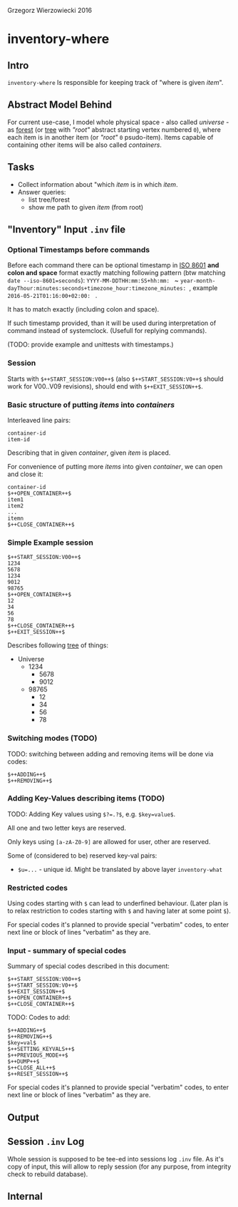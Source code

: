 Grzegorz Wierzowiecki 2016

# inventory-where


## Intro

`inventory-where` Is responsible for keeping track of "where is given *item*".

## Abstract Model Behind

For current use-case, I model whole physical space - also called *universe* - as [forest][Tree (graph theory)] (or [tree][Tree (graph theory)] with *"root"* abstract starting vertex numbered `0`), where each item is in another item (or *"root"* `0` psudo-item). Items capable of containing other items will be also called *containers*.

## Tasks

* Collect information about "which *item* is in which *item*.
* Answer queries:
  * list tree/forest
  * show me path to given *item* (from root)

## "Inventory" Input `.inv` file

### Optional Timestamps before commands

Before each command there can be optional timestamp in [ISO 8601] **and colon and space** format exactly matching following pattern (btw matching `date --iso-8601=seconds`):
`YYYY-MM-DDTHH:mm:SS+hh:mm: ` ~ `year-month-dayThour:minutes:seconds+timezone_hour:timezone_minutes: `, example `2016-05-21T01:16:00+02:00: ` .

It has to match exactly (including colon and space).

If such timestamp provided, than it will be used during interpretation of command instead of systemclock. (Usefull for replying commands).

(TODO: provide example and unittests with timestamps.)


### Session

Starts with `$++START_SESSION:V00++$` (also `$++START_SESSION:V0++$` should work for V00..V09 revisions), should end with `$++EXIT_SESSION++$`.

### Basic structure of putting *items* into *containers*

Interleaved line pairs:

```
container-id
item-id
```

Describing that in given *container*, given *item* is placed.

For convenience of putting more *items* into given *container*, we can open and close it:

```
container-id
$++OPEN_CONTAINER++$
item1
item2
...
itemn
$++CLOSE_CONTAINER++$
```

### Simple Example session

```
$++START_SESSION:V00++$
1234
5678
1234
9012
98765
$++OPEN_CONTAINER++$
12
34
56
78
$++CLOSE_CONTAINER++$
$++EXIT_SESSION++$

```

Describes following [tree][Tree (graph theory)] of things:

* Universe
    * 1234
        * 5678
        * 9012
    * 98765
        * 12
        * 34
        * 56
        * 78


### Switching modes (TODO)

TODO: switching between adding and removing items will be done via codes:

```
$++ADDING++$
$++REMOVING++$
```

### Adding Key-Values describing items (TODO)

TODO: Adding Key values using `$?=.?$`, e.g. `$key=value$`.

All one and two letter keys are reserved.

Only keys using `[a-zA-Z0-9]` are allowed for user, other are reserved.

Some of (considered to be) reserved key-val pairs:

* `$u=...` - unique id. Might be translated by above layer `inventory-what`

### Restricted codes

Using codes starting with `$` can lead to underfined behaviour. (Later plan is to relax restriction to codes starting with `$` and having later at some point `$`).

For special codes it's planned to provide special "verbatim" codes, to enter next line or block of lines "verbatim" as they are.

### Input - summary of special codes


Summary of special codes described in this document:

```
$++START_SESSION:V00++$
$++START_SESSION:V0++$
$++EXIT_SESSION++$
$++OPEN_CONTAINER++$
$++CLOSE_CONTAINER++$
```

TODO: Codes to add:

```
$++ADDING++$
$++REMOVING++$
$key=val$
$++SETTING_KEYVALS++$
$++PREVIOUS_MODE++$
$++DUMP++$
$++CLOSE_ALL++$
$++RESET_SESSION++$
```

For special codes it's planned to provide special "verbatim" codes, to enter next line or block of lines "verbatim" as they are.

## Output

## Session `.inv` Log

Whole session is supposed to be tee-ed into sessions log `.inv` file. As it's copy of input, this will allow to reply session (for any purpose, from integrity check to rebuild database).

## Internal

[ISO 8601]: https://en.wikipedia.org/wiki/ISO_8601
[Tree (graph theory)]: https://en.wikipedia.org/wiki/Tree_(graph_theory)
